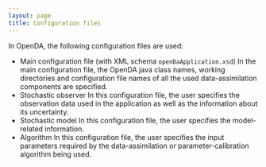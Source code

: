 ```yaml
---
layout: page
title: Configuration files
---
```

In OpenDA, the following configuration files are used: 
- Main configuration file (with XML schema `openDaApplication.xsd`) 
  In the main configuration file, the OpenDA java class names, working directories and configuration file names of all the used data-assimilation components are specified.
- Stochastic observer
  In this configuration file, the user specifies the observation data used in the application as well as the information about its uncertainty.
- Stochastic model
  In this configuration file, the user specifies the model-related information.
- Algorithm
  In this configuration file, the user specifies the input parameters required by the data-assimilation or parameter-calibration algorithm being used.
